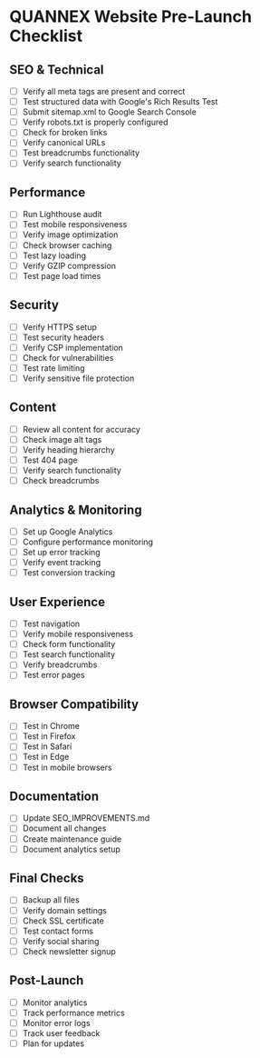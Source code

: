 # QUANNEX Website Pre-Launch Checklist

## SEO & Technical
- [ ] Verify all meta tags are present and correct
- [ ] Test structured data with Google's Rich Results Test
- [ ] Submit sitemap.xml to Google Search Console
- [ ] Verify robots.txt is properly configured
- [ ] Check for broken links
- [ ] Verify canonical URLs
- [ ] Test breadcrumbs functionality
- [ ] Verify search functionality

## Performance
- [ ] Run Lighthouse audit
- [ ] Test mobile responsiveness
- [ ] Verify image optimization
- [ ] Check browser caching
- [ ] Test lazy loading
- [ ] Verify GZIP compression
- [ ] Test page load times

## Security
- [ ] Verify HTTPS setup
- [ ] Test security headers
- [ ] Verify CSP implementation
- [ ] Check for vulnerabilities
- [ ] Test rate limiting
- [ ] Verify sensitive file protection

## Content
- [ ] Review all content for accuracy
- [ ] Check image alt tags
- [ ] Verify heading hierarchy
- [ ] Test 404 page
- [ ] Verify search functionality
- [ ] Check breadcrumbs

## Analytics & Monitoring
- [ ] Set up Google Analytics
- [ ] Configure performance monitoring
- [ ] Set up error tracking
- [ ] Verify event tracking
- [ ] Test conversion tracking

## User Experience
- [ ] Test navigation
- [ ] Verify mobile responsiveness
- [ ] Check form functionality
- [ ] Test search functionality
- [ ] Verify breadcrumbs
- [ ] Test error pages

## Browser Compatibility
- [ ] Test in Chrome
- [ ] Test in Firefox
- [ ] Test in Safari
- [ ] Test in Edge
- [ ] Test in mobile browsers

## Documentation
- [ ] Update SEO_IMPROVEMENTS.md
- [ ] Document all changes
- [ ] Create maintenance guide
- [ ] Document analytics setup

## Final Checks
- [ ] Backup all files
- [ ] Verify domain settings
- [ ] Check SSL certificate
- [ ] Test contact forms
- [ ] Verify social sharing
- [ ] Check newsletter signup

## Post-Launch
- [ ] Monitor analytics
- [ ] Track performance metrics
- [ ] Monitor error logs
- [ ] Track user feedback
- [ ] Plan for updates 